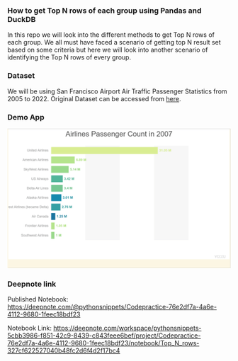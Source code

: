 ### How to get Top N rows of each group using Pandas and DuckDB

In this repo we will look into the different methods to get Top N rows of each group. We all must have faced a scenario of getting top N result set based on some criteria but here we will look into another scenario of identifying the Top N rows of every group.

### Dataset

We will be using San Francisco Airport Air Traffic Passenger Statistics from 2005 to 2022. Original Dataset can be accessed from [here](https://medium.com/r?url=https%3A%2F%2Fdata.sfgov.org%2FTransportation%2FAir-Traffic-Passenger-Statistics%2Frkru-6vcg).

### Demo App

![Alt text](ipyvizzu_demo_yearly_data_aggregate.gif)

### Deepnote link

Published Notebook: https://deepnote.com/@pythonsnippets/Codepractice-76e2df7a-4a6e-4112-9680-1feec18bdf23

Notebook Link: https://deepnote.com/workspace/pythonsnippets-5cbb3986-f851-42c9-8439-c843feee6bef/project/Codepractice-76e2df7a-4a6e-4112-9680-1feec18bdf23/notebook/Top_N_rows-327cf622527040b48fc2d6f4d2f17bc4

